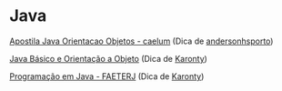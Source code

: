 # Java

[Apostila Java Orientacao Objetos - caelum](https://www.caelum.com.br/apostila/apostila-java-orientacao-objetos.pdf)
(Dica de [andersonhsporto](https://github.com/andersonhsporto))

[Java Básico e Orientação a Objeto](https://canal.cecierj.edu.br/anexos/recurso_interno/7007/download/d7d8367338445d5a49b4d5a49f6ad2b9)
(Dica de [Karonty](https://github.com/karontyy))

[Programação em Java - FAETERJ](https://www.faeterj-rio.edu.br/downloads/bbv/0031.pdf)
(Dica de [Karonty](https://github.com/karontyy))


